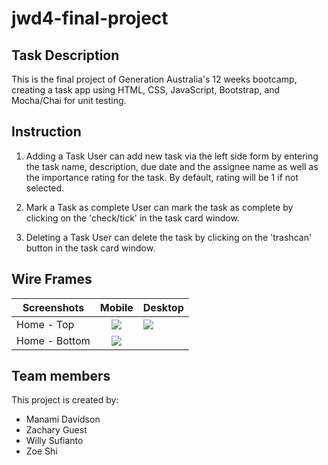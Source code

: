 # jwd4-final-project

## Task Description
This is the final project of Generation Australia's 12 weeks bootcamp, creating a task app using HTML, CSS, JavaScript, Bootstrap, and Mocha/Chai for unit testing.

## Instruction

1. Adding a Task
   User can add new task via the left side form by entering the task name, description, due date and the assignee name as well as the importance rating for the task. By default, rating will be 1 if not selected.

2. Mark a Task as complete
   User can mark the task as complete by clicking on the 'check/tick' in the task card window.

3. Deleting a Task
   User can delete the task by clicking on the 'trashcan' button in the task card window.


## Wire Frames
| Screenshots         |              Mobile            |           Desktop             |
| ------------------- |:------------------------------:| ----------------------------- | 
| Home - Top          | ![](./assets/mobile-img-1.png) | ![](./assets/desktop-img.png) | 
| Home - Bottom       | ![](./assets/mobile-img-2.png) | ![]() |

## Team members
This project is created by:
- Manami Davidson
- Zachary Guest
- Willy Sufianto
- Zoe Shi
